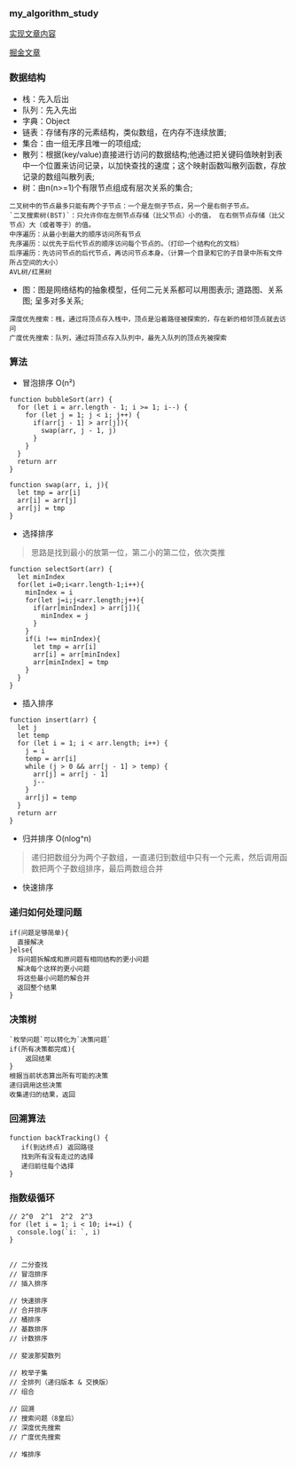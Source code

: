 ### my_algorithm_study

[实现文章内容](http://www.jianshu.com/p/7e6589306a27)

[掘金文章](https://juejin.im/post/594dfe795188250d725a220a)

### 数据结构

* 栈：先入后出
* 队列：先入先出
* 字典：Object
* 链表：存储有序的元素结构，类似数组，在内存不连续放置;
* 集合：由一组无序且唯一的项组成;
* 散列：根据(key/value)直接进行访问的数据结构;他通过把关键码值映射到表中一个位置来访问记录，以加快查找的速度；这个映射函数叫散列函数，存放记录的数组叫散列表;
* 树：由n(n>=1)个有限节点组成有层次关系的集合;
```
二叉树中的节点最多只能有两个子节点：一个是左侧子节点，另一个是右侧子节点。
`二叉搜索树(BST)`：只允许你在左侧节点存储（比父节点）小的值， 在右侧节点存储（比父节点）大（或者等于）的值。
中序遍历：从最小到最大的顺序访问所有节点
先序遍历：以优先于后代节点的顺序访问每个节点的。（打印一个结构化的文档）
后序遍历：先访问节点的后代节点，再访问节点本身。（计算一个目录和它的子目录中所有文件所占空间的大小）
AVL树/红黑树
```
* 图：图是网络结构的抽象模型，任何二元关系都可以用图表示; 道路图、关系图; 呈多对多关系;

```
深度优先搜索：桟，通过将顶点存入桟中，顶点是沿着路径被探索的，存在新的相邻顶点就去访问
广度优先搜索：队列，通过将顶点存入队列中，最先入队列的顶点先被探索
```

### 算法

- 冒泡排序 O(n²)

```
function bubbleSort(arr) {
  for (let i = arr.length - 1; i >= 1; i--) {
    for (let j = 1; j < i; j++) {
      if(arr[j - 1] > arr[j]){
        swap(arr, j - 1, j)
      }
    }
  }
  return arr
}

function swap(arr, i, j){
  let tmp = arr[i]
  arr[i] = arr[j]
  arr[j] = tmp
}
```

- 选择排序 
> 思路是找到最小的放第一位，第二小的第二位，依次类推

```
function selectSort(arr) {
  let minIndex
  for(let i=0;i<arr.length-1;i++){
    minIndex = i
    for(let j=i;j<arr.length;j++){
      if(arr[minIndex] > arr[j]){
        minIndex = j
      }
    }
    if(i !== minIndex){
      let tmp = arr[i]
      arr[i] = arr[minIndex]
      arr[minIndex] = tmp
    }
  }
}
```

- 插入排序
> 
```
function insert(arr) {
  let j
  let temp
  for (let i = 1; i < arr.length; i++) {
    j = i
    temp = arr[i]
    while (j > 0 && arr[j - 1] > temp) {
      arr[j] = arr[j - 1]
      j--
    } 
    arr[j] = temp
  }
  return arr
}
```

- 归并排序 O(nlog^n)
> 递归把数组分为两个子数组，一直递归到数组中只有一个元素，然后调用函数把两个子数组排序，最后两数组合并

- 快速排序

> 



### 递归如何处理问题
```
if(问题足够简单){
  直接解决
}else{
  将问题拆解成和原问题有相同结构的更小问题
  解决每个这样的更小问题
  将这些最小问题的解合并
  返回整个结果
}
```

### 决策树

```
`枚举问题`可以转化为`决策问题`
if(所有决策都完成){
    返回结果
}
根据当前状态算出所有可能的决策
递归调用这些决策
收集递归的结果，返回
```

### 回溯算法
``` 
function backTracking() {
   if(到达终点) 返回路径
   找到所有没有走过的选择
   递归前往每个选择
}
```

### 指数级循环

```
// 2^0  2^1  2^2  2^3
for (let i = 1; i < 10; i+=i) {
  console.log(`i: `, i)
}
```


```

// 二分查找
// 冒泡排序
// 插入排序

// 快速排序
// 合并排序
// 桶排序
// 基数排序
// 计数排序

// 斐波那契数列

// 枚举子集
// 全排列（递归版本 & 交换版）
// 组合

// 回溯
// 搜索问题（8皇后）
// 深度优先搜索
// 广度优先搜索

// 堆排序

```




